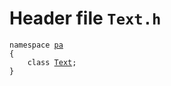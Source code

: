 # Header file `Text.h`<a id="Text.h"></a>

<pre><code class="language-cpp">namespace <a href='doc_Rect.md#Rect.h'>pa</a>
{
    class <a href='doc_Text.md#Text.h'>Text</a>;
}</code></pre>
